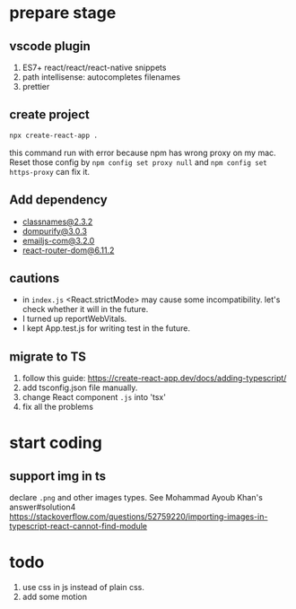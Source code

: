# prepare stage

## vscode plugin
1. ES7+ react/react/react-native snippets
2. path intellisense: autocompletes filenames
3. prettier

## create project

```bash
npx create-react-app .
```

this command run with error because npm has wrong proxy on my mac. Reset those config by `npm config set proxy null` and `npm config set https-proxy` can fix it. 


## Add dependency
- classnames@2.3.2
- dompurify@3.0.3
- emailjs-com@3.2.0
- react-router-dom@6.11.2

## cautions
- in `index.js` <React.strictMode> may cause some incompatibility. let's check whether it will in the future.
- I turned up reportWebVitals.
- I kept App.test.js for writing test in the future.

## migrate to TS
1. follow this guide: https://create-react-app.dev/docs/adding-typescript/
2. add tsconfig.json file manually.
3. change React component `.js` into 'tsx'
3. fix all the problems

# start coding
## support img in ts
declare `.png` and other images types.  See Mohammad Ayoub Khan's answer#solution4
https://stackoverflow.com/questions/52759220/importing-images-in-typescript-react-cannot-find-module



# todo
1. use css in js instead of plain css.
2. add some motion